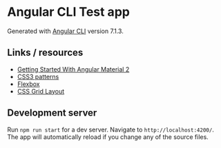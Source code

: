 # Angular CLI Test app

Generated with [Angular CLI](https://github.com/angular/angular-cli) version 7.1.3.

## Links / resources
- [Getting Started With Angular Material 2](https://alligator.io/angular/angular-material-2/)
- [CSS3 patterns](https://leaverou.github.io/css3patterns/)
- [Flexbox](https://css-tricks.com/snippets/css/a-guide-to-flexbox/)
- [CSS Grid Layout](https://developer.mozilla.org/en-US/docs/Web/CSS/CSS_Grid_Layout)


## Development server

Run `npm run start` for a dev server. Navigate to `http://localhost:4200/`. The app will automatically reload if you change any of the source files.





